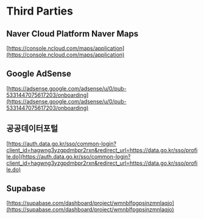 # Third Parties

## Naver Cloud Platform Naver Maps

[https://console.ncloud.com/maps/application](https://console.ncloud.com/maps/application)

## Google AdSense

[https://adsense.google.com/adsense/u/0/pub-5331447075617203/onboarding](https://adsense.google.com/adsense/u/0/pub-5331447075617203/onboarding)

## 공공데이터포털

[https://auth.data.go.kr/sso/common-login?client_id=hagwng3yzgpdmbpr2rxn&redirect_url=https://data.go.kr/sso/profile.do](https://auth.data.go.kr/sso/common-login?client_id=hagwng3yzgpdmbpr2rxn&redirect_url=https://data.go.kr/sso/profile.do)

## Supabase

[https://supabase.com/dashboard/project/wmnblfpgpsinzmnlaqjo](https://supabase.com/dashboard/project/wmnblfpgpsinzmnlaqjo)
